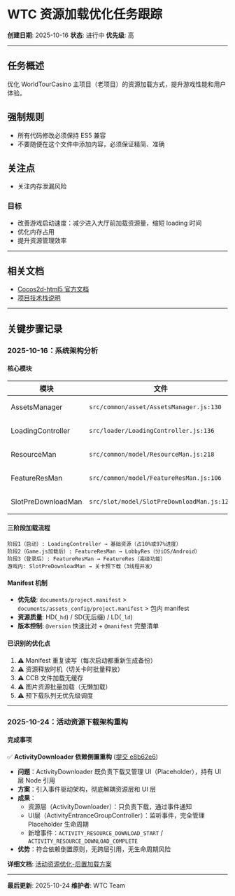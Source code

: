 # WTC 资源加载优化任务跟踪

**创建日期**: 2025-10-16
**状态**: 进行中
**优先级**: 高

---
## 任务概述
优化 WorldTourCasino 主项目（老项目）的资源加载方式，提升游戏性能和用户体验。

## 强制规则
- 所有代码修改必须保持 ES5 兼容
- 不要随便在这个文件中添加内容，必须保证精简、准确

## 关注点
- 关注内存泄漏风险

### 目标

- 改善游戏启动速度：减少进入大厅前加载资源量，缩短 loading 时间
- 优化内存占用
- 提升资源管理效率

---

## 相关文档

- [Cocos2d-html5 官方文档](https://docs.cocos2d-x.org/cocos2d-x/v3/zh/)
- [项目技术栈说明](/../技术文档)

---

## 关键步骤记录

### 2025-10-16：系统架构分析

#### 核心模块

| 模块 | 文件 | 职责 |
|-----|------|------|
| AssetsManager | `src/common/asset/AssetsManager.js:130` | JSB 资源下载、版本比对、失败重试 |
| LoadingController | `src/loader/LoadingController.js:136` | 第1阶段加载入口、manifest 刷新 |
| ResourceMan | `src/common/model/ResourceMan.js:218` | 关卡资源管理、manifest 生成 |
| FeatureResMan | `src/common/model/FeatureResMan.js:106` | 分阶段加载调度（LobbyRes/FeatureRes） |
| SlotPreDownloadMan | `src/slot/model/SlotPreDownloadMan.js:120` | 关卡预下载队列（最多3线程） |

#### 三阶段加载流程

```
阶段1（启动）: LoadingController → 基础资源（占10%或97%进度）
阶段2（Game.js加载后）: FeatureResMan → LobbyRes（分iOS/Android）
阶段3（登录后）: FeatureResMan → FeatureRes（高级功能）
游戏内: SlotPreDownloadMan → 关卡预下载（3线程并发）
```

#### Manifest 机制

- **优先级**: `documents/project.manifest` > `documents/assets_config/project.manifest` > 包内 manifest
- **资源质量**: HD(`_hd`) / SD(无后缀) / LD(`_ld`)
- **版本控制**: `@version` 快速比对 + `@manifest` 完整清单

#### 已识别的优化点

1. ⚠️ Manifest 重复读写（每次启动都重新生成备份）
2. ⚠️ 资源释放时机（切关卡时批量释放）
3. ⚠️ CCB 文件加载无缓存
4. ⚠️ 图片资源批量加载（无懒加载）
5. ⚠️ 预下载队列无优先级调度

---

### 2025-10-24：活动资源下载架构重构

#### 完成事项

✅ **ActivityDownloader 依赖倒置重构** ([提交 e8b62e6](https://github.com/LuckyZen/WorldTourCasino/commit/e8b62e66889))

- **问题**：ActivityDownloader 既负责下载又管理 UI（Placeholder），持有 UI 层 Node 引用
- **方案**：引入事件驱动架构，彻底解耦资源层和 UI 层
- **成果**：
  - 资源层（ActivityDownloader）：只负责下载，通过事件通知
  - UI层（ActivityEntranceGroupController）：监听事件，完全管理 Placeholder 生命周期
  - 新增事件：`ACTIVITY_RESOURCE_DOWNLOAD_START` / `ACTIVITY_RESOURCE_DOWNLOAD_COMPLETE`
- **优势**：符合依赖倒置原则，无跨层引用，无生命周期风险

**详细文档**: [活动资源优化-后置加载方案](/工程-工具/活动资源优化-后置加载方案)

---

**最后更新**: 2025-10-24
**维护者**: WTC Team
